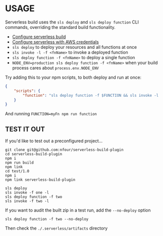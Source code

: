 # USAGE

Serverless build uses the `sls deploy` and `sls deploy function` CLI commands, overriding the standard build
functionality.

- [Configure serverless build](./Install%20&%20Config.md)
- [Configure serverless with AWS credentials](https://serverless.com/framework/docs/providers/aws/guide/credentials/)
- `sls deploy` to deploy your resources and all functions at once
- `sls invoke -l -f <fnName>` to invoke a deployed function
- `sls deploy function -f <fnName>` to deploy a single function
- `NODE_ENV=production sls deploy function -f <fnName>` when your build process cares about `process.env.NODE_ENV`

Try adding this to your npm scripts, to both deploy and run at once:
```json
{
    "scripts": {
        "function": "sls deploy function -f $FUNCTION && sls invoke -l -f $FUNCTION"
    }
}
```

And running `FUNCTION=myFn npm run function`

## TEST IT OUT

If you'd like to test out a preconfigured project...

```
git clone git@github.com:nfour/serverless-build-plugin
cd serverless-build-plugin
npm i
npm run build
npm link
cd test/1.0
npm i
npm link serverless-build-plugin

sls deploy
sls invoke -f one -l
sls deploy function -f two
sls invoke -f two -l
```

If you want to audit the built zip in a test run, add the `--no-deploy` option

```
sls deploy function -f two --no-deploy
```

Then check the `./.serverless/artifacts` directory
